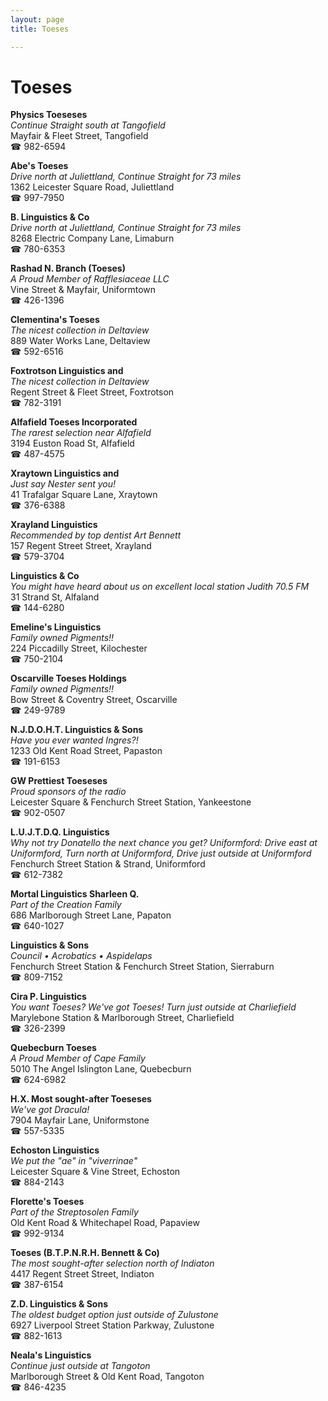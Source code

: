 ```yaml
---
layout: page 
title: Toeses

---
```



# Toeses


 **Physics Toeseses**  
_Continue Straight south at Tangofield_  
Mayfair & Fleet Street, Tangofield  
☎ 982-6594

**Abe's Toeses**  
_Drive north at Juliettland, Continue Straight for 73 miles_  
1362 Leicester Square Road, Juliettland  
☎ 997-7950

**B. Linguistics & Co**  
_Drive north at Juliettland, Continue Straight for 73 miles_  
8268 Electric Company Lane, Limaburn  
☎ 780-6353

**Rashad N. Branch (Toeses)**  
_A Proud Member of Rafflesiaceae LLC_  
Vine Street & Mayfair, Uniformtown  
☎ 426-1396

**Clementina's Toeses**  
_The nicest collection in Deltaview_  
889 Water Works Lane, Deltaview  
☎ 592-6516

**Foxtrotson Linguistics and**  
_The nicest collection in Deltaview_  
Regent Street & Fleet Street, Foxtrotson  
☎ 782-3191

**Alfafield Toeses Incorporated**  
_The rarest selection near Alfafield_  
3194 Euston Road St, Alfafield  
☎ 487-4575

**Xraytown Linguistics and**  
_Just say Nester sent you!_  
41 Trafalgar Square Lane, Xraytown  
☎ 376-6388

**Xrayland Linguistics**  
_Recommended by top dentist Art Bennett_  
157 Regent Street Street, Xrayland  
☎ 579-3704

**Linguistics & Co**  
_You might have heard about us on excellent local station Judith 70.5 FM_  
31 Strand St, Alfaland  
☎ 144-6280

**Emeline's Linguistics**  
_Family owned Pigments!!_  
224 Piccadilly Street, Kilochester  
☎ 750-2104

**Oscarville Toeses Holdings**  
_Family owned Pigments!!_  
Bow Street & Coventry Street, Oscarville  
☎ 249-9789

**N.J.D.O.H.T. Linguistics & Sons**  
_Have you ever wanted Ingres?!_  
1233 Old Kent Road Street, Papaston  
☎ 191-6153

**GW Prettiest Toeseses**  
_Proud sponsors of the radio_  
Leicester Square & Fenchurch Street Station, Yankeestone  
☎ 902-0507

**L.U.J.T.D.Q. Linguistics**  
_Why not try Donatello the next chance you get? 
Uniformford: Drive east at Uniformford, Turn north at Uniformford, Drive just outside at Uniformford_  
Fenchurch Street Station & Strand, Uniformford  
☎ 612-7382

**Mortal Linguistics Sharleen Q.**  
_Part of the Creation Family_  
686 Marlborough Street Lane, Papaton  
☎ 640-1027

**Linguistics & Sons**  
_Council • Acrobatics • Aspidelaps_  
Fenchurch Street Station & Fenchurch Street Station, Sierraburn  
☎ 809-7152

**Cira P. Linguistics**  
_You want Toeses? We've got Toeses! 
Turn just outside at Charliefield_  
Marylebone Station & Marlborough Street, Charliefield  
☎ 326-2399

**Quebecburn Toeses**  
_A Proud Member of Cape Family_  
5010 The Angel Islington Lane, Quebecburn  
☎ 624-6982

**H.X. Most sought-after Toeseses**  
_We've got Dracula!_  
7904 Mayfair Lane, Uniformstone  
☎ 557-5335

**Echoston Linguistics**  
_We put the "ae" in "viverrinae"_  
Leicester Square & Vine Street, Echoston  
☎ 884-2143

**Florette's Toeses**  
_Part of the Streptosolen Family_  
Old Kent Road & Whitechapel Road, Papaview  
☎ 992-9134

**Toeses (B.T.P.N.R.H. Bennett & Co)**  
_The most sought-after selection north of Indiaton_  
4417 Regent Street Street, Indiaton  
☎ 387-6154

**Z.D. Linguistics & Sons**  
_The oldest budget option just outside of Zulustone_  
6927 Liverpool Street Station Parkway, Zulustone  
☎ 882-1613

**Neala's Linguistics**  
_Continue just outside at Tangoton_  
Marlborough Street & Old Kent Road, Tangoton  
☎ 846-4235

